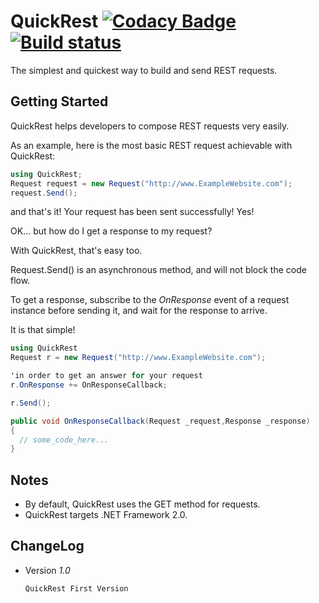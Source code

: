 # QuickRest [![Codacy Badge](https://api.codacy.com/project/badge/Grade/6d1e128f286d452cbbeba5d25795e3a4)](https://app.codacy.com/app/xenoken/QuickRest?utm_source=github.com&utm_medium=referral&utm_content=xenoken/QuickRest&utm_campaign=Badge_Grade_Dashboard)[![Build status](https://ci.appveyor.com/api/projects/status/h762wn0j57f5wvyx?svg=true)](https://ci.appveyor.com/project/xenoken/quickrest)

The simplest and quickest way to build and send REST requests.

## Getting Started

QuickRest helps developers to compose REST requests very easily.

As an example, here is the most basic REST request achievable with QuickRest:

```cs
using QuickRest;
Request request = new Request("http://www.ExampleWebsite.com");
request.Send();
```
and that's it! Your request has been sent successfully! Yes!

OK... but how do I get a response to my request?

With QuickRest, that's easy too.

Request.Send() is an asynchronous method, and will not block the code flow.

To get a response, subscribe to the *OnResponse* event of a request instance before sending it, and wait for the response to arrive.

It is that simple!

```cs
using QuickRest
Request r = new Request("http://www.ExampleWebsite.com");

'in order to get an answer for your request
r.OnResponse += OnResponseCallback;

r.Send();

public void OnResponseCallback(Request _request,Response _response)
{
  // some_code_here...
}
```

## Notes
  - By default, QuickRest uses the GET method for requests.
  - QuickRest targets .NET Framework 2.0.


## ChangeLog

  - Version *1.0*
  
        QuickRest First Version
